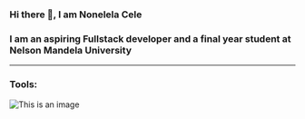 ### Hi there 👋, I am Nonelela Cele


### I am an aspiring Fullstack developer and a final year student at Nelson Mandela University
<hr/>

### Tools:



![This is an image](https://www.google.com/url?sa=i&url=https%3A%2F%2Fcommons.wikimedia.org%2Fwiki%2FFile%3ANode.js_logo.svg&psig=AOvVaw36t5hbqbgGFXxgtfs_eSta&ust=1648972201538000&source=images&cd=vfe&ved=0CAsQjRxqFwoTCJCh0KTy9PYCFQAAAAAdAAAAABAD)
